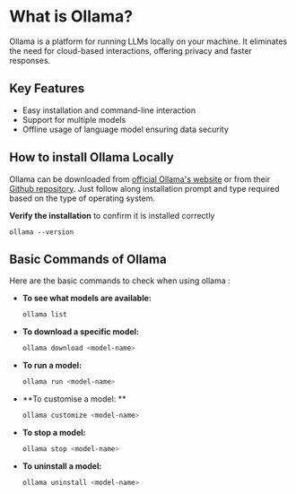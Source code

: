 # What is Ollama?
 Ollama is a platform for running LLMs locally on your machine. It eliminates the need for cloud-based interactions, offering privacy and faster responses.

 ## Key Features
 - Easy installation and command-line interaction
 - Support for multiple models
 - Offline usage of language model ensuring data security
  

##  How to install Ollama Locally
Ollama can be downloaded from  [official Ollama's website](https://ollama.com/ "Ollama") or from their  [Github repository](https://github.com/ollama/ollama "Ollama Github"). Just follow along installation prompt and type required based on the type of operating system. 

**Verify the installation** to confirm it is installed correctly
``` 
ollama --version
```

## Basic Commands of Ollama

Here are the basic commands to check when using ollama :   
 

 
 



- **To see what models are available:**
  ```bash
  ollama list
  ```
- **To download a specific model:**
  ```bash
  ollama download <model-name>
  ```
- **To run a model:**
  ```bash
  ollama run <model-name>
  ```
- **To customise a model: **
  ```bash
  ollama customize <model-name>
  ```
- **To stop a model:**
  ```bash
  ollama stop <model-name>
  ```
- **To uninstall a model:**
  ```bash
  ollama uninstall <model-name>
  ```



